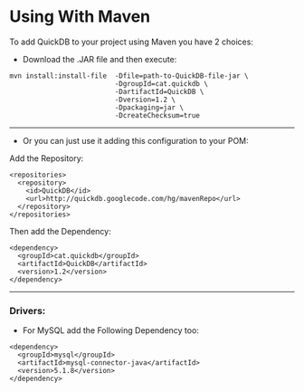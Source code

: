 # Using With Maven #

To add QuickDB to your project using Maven you have 2 choices:

  * Download the .JAR file and then execute:
```
mvn install:install-file  -Dfile=path-to-QuickDB-file-jar \
                          -DgroupId=cat.quickdb \
                          -DartifactId=QuickDB \
                          -Dversion=1.2 \
                          -Dpackaging=jar \
                          -DcreateChecksum=true
```


---

  * Or you can just use it adding this configuration to your POM:

Add the Repository:
```
<repositories>
  <repository>
    <id>QuickDB</id>
    <url>http://quickdb.googlecode.com/hg/mavenRepo</url>
  </repository>
</repositories>
```

Then add the Dependency:
```
<dependency>
  <groupId>cat.quickdb</groupId>
  <artifactId>QuickDB</artifactId>
  <version>1.2</version>
</dependency>
```


---

### Drivers: ###

  * For MySQL add the Following Dependency too:

```
<dependency>
  <groupId>mysql</groupId>
  <artifactId>mysql-connector-java</artifactId>
  <version>5.1.8</version>
</dependency>
```